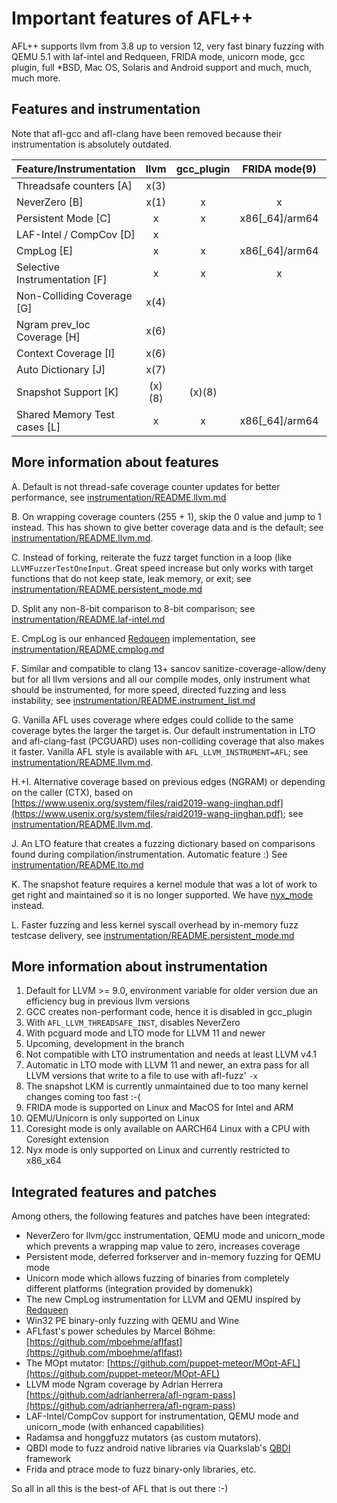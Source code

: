 # Important features of AFL++

AFL++ supports llvm from 3.8 up to version 12, very fast binary fuzzing with
QEMU 5.1 with laf-intel and Redqueen, FRIDA mode, unicorn mode, gcc plugin, full
*BSD, Mac OS, Solaris and Android support and much, much, much more.

## Features and instrumentation

Note that afl-gcc and afl-clang have been removed because their instrumentation is absolutely outdated.

| Feature/Instrumentation       | llvm      | gcc_plugin | FRIDA mode(9)  | QEMU mode(10)    | unicorn_mode(10) | nyx_mode(12) | coresight_mode(11) |
| ------------------------------|:---------:|:----------:|:--------------:|:----------------:|:----------------:|:------------:|:------------------:|
| Threadsafe counters [A]       |    x(3)   |            |                |                  |                  |       x      |                    |
| NeverZero           [B]       |    x(1)   |      x     |        x       |         x        |         x        |              |                    |
| Persistent Mode     [C]       |     x     |      x     | x86[_64]/arm64 | x86[_64]/arm[64] |         x        |              |                    |
| LAF-Intel / CompCov [D]       |     x     |            |                | x86[_64]/arm[64] | x86[_64]/arm[64] |   x86[_64]   |                    |
| CmpLog              [E]       |     x     |      x     | x86[_64]/arm64 | x86[_64]/arm[64] |                  |              |                    |
| Selective Instrumentation [F] |     x     |      x     |        x       |         x        |                  |              |                    |
| Non-Colliding Coverage    [G] |    x(4)   |            |                |       (x)(5)     |                  |              |                    |
| Ngram prev_loc Coverage   [H] |    x(6)   |            |                |                  |                  |              |                    |
| Context Coverage    [I]       |    x(6)   |            |                |                  |                  |              |                    |
| Auto Dictionary     [J]       |    x(7)   |            |                |                  |                  |              |                    |
| Snapshot Support    [K]       |   (x)(8)  |   (x)(8)   |                |       (x)(5)     |                  |       x      |                    |
| Shared Memory Test cases  [L] |     x     |      x     | x86[_64]/arm64 |         x        |         x        |       x      |                    |

## More information about features

A. Default is not thread-safe coverage counter updates for better performance,
   see [instrumentation/README.llvm.md](../instrumentation/README.llvm.md)

B. On wrapping coverage counters (255 + 1), skip the 0 value and jump to 1
   instead. This has shown to give better coverage data and is the default; see
   [instrumentation/README.llvm.md](../instrumentation/README.llvm.md).

C. Instead of forking, reiterate the fuzz target function in a loop (like
   `LLVMFuzzerTestOneInput`. Great speed increase but only works with target
   functions that do not keep state, leak memory, or exit; see
   [instrumentation/README.persistent_mode.md](../instrumentation/README.persistent_mode.md)

D. Split any non-8-bit comparison to 8-bit comparison; see
   [instrumentation/README.laf-intel.md](../instrumentation/README.laf-intel.md)

E. CmpLog is our enhanced
   [Redqueen](https://www.ndss-symposium.org/ndss-paper/redqueen-fuzzing-with-input-to-state-correspondence/)
   implementation, see
   [instrumentation/README.cmplog.md](../instrumentation/README.cmplog.md)

F. Similar and compatible to clang 13+ sancov sanitize-coverage-allow/deny but
   for all llvm versions and all our compile modes, only instrument what should
   be instrumented, for more speed, directed fuzzing and less instability; see
   [instrumentation/README.instrument_list.md](../instrumentation/README.instrument_list.md)

G. Vanilla AFL uses coverage where edges could collide to the same coverage
   bytes the larger the target is. Our default instrumentation in LTO and
   afl-clang-fast (PCGUARD) uses non-colliding coverage that also makes it
   faster. Vanilla AFL style is available with `AFL_LLVM_INSTRUMENT=AFL`; see
   [instrumentation/README.llvm.md](../instrumentation/README.llvm.md).

H.+I. Alternative coverage based on previous edges (NGRAM) or depending on the
   caller (CTX), based on
   [https://www.usenix.org/system/files/raid2019-wang-jinghan.pdf](https://www.usenix.org/system/files/raid2019-wang-jinghan.pdf);
   see [instrumentation/README.llvm.md](../instrumentation/README.llvm.md).

J. An LTO feature that creates a fuzzing dictionary based on comparisons found
   during compilation/instrumentation. Automatic feature :) See
   [instrumentation/README.lto.md](../instrumentation/README.lto.md)

K. The snapshot feature requires a kernel module that was a lot of work to get
   right and maintained so it is no longer supported. We have
   [nyx_mode](../nyx_mode/README.md) instead.

L. Faster fuzzing and less kernel syscall overhead by in-memory fuzz testcase
   delivery, see
   [instrumentation/README.persistent_mode.md](../instrumentation/README.persistent_mode.md)

## More information about instrumentation

1. Default for LLVM >= 9.0, environment variable for older version due an
   efficiency bug in previous llvm versions
2. GCC creates non-performant code, hence it is disabled in gcc_plugin
3. With `AFL_LLVM_THREADSAFE_INST`, disables NeverZero
4. With pcguard mode and LTO mode for LLVM 11 and newer
5. Upcoming, development in the branch
6. Not compatible with LTO instrumentation and needs at least LLVM v4.1
7. Automatic in LTO mode with LLVM 11 and newer, an extra pass for all LLVM
   versions that write to a file to use with afl-fuzz' `-x`
8. The snapshot LKM is currently unmaintained due to too many kernel changes
   coming too fast :-(
9. FRIDA mode is supported on Linux and MacOS for Intel and ARM
10. QEMU/Unicorn is only supported on Linux
11. Coresight mode is only available on AARCH64 Linux with a CPU with Coresight
    extension
12. Nyx mode is only supported on Linux and currently restricted to x86_x64

## Integrated features and patches

Among others, the following features and patches have been integrated:

* NeverZero for llvm/gcc instrumentation, QEMU mode and unicorn_mode which
  prevents a wrapping map value to zero, increases coverage
* Persistent mode, deferred forkserver and in-memory fuzzing for QEMU mode
* Unicorn mode which allows fuzzing of binaries from completely different
  platforms (integration provided by domenukk)
* The new CmpLog instrumentation for LLVM and QEMU inspired by
  [Redqueen](https://github.com/RUB-SysSec/redqueen)
* Win32 PE binary-only fuzzing with QEMU and Wine
* AFLfast's power schedules by Marcel Böhme:
  [https://github.com/mboehme/aflfast](https://github.com/mboehme/aflfast)
* The MOpt mutator:
  [https://github.com/puppet-meteor/MOpt-AFL](https://github.com/puppet-meteor/MOpt-AFL)
* LLVM mode Ngram coverage by Adrian Herrera
  [https://github.com/adrianherrera/afl-ngram-pass](https://github.com/adrianherrera/afl-ngram-pass)
* LAF-Intel/CompCov support for instrumentation, QEMU mode and unicorn_mode
  (with enhanced capabilities)
* Radamsa and honggfuzz mutators (as custom mutators).
* QBDI mode to fuzz android native libraries via Quarkslab's
  [QBDI](https://github.com/QBDI/QBDI) framework
* Frida and ptrace mode to fuzz binary-only libraries, etc.

So all in all this is the best-of AFL that is out there :-)